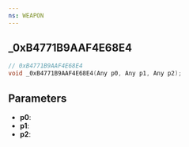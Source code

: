 ```yaml
---
ns: WEAPON
---
```

## _0xB4771B9AAF4E68E4

```c
// 0xB4771B9AAF4E68E4
void _0xB4771B9AAF4E68E4(Any p0, Any p1, Any p2);
```


## Parameters
* **p0**: 
* **p1**: 
* **p2**: 

